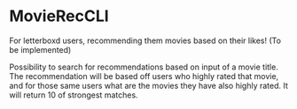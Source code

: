 # MovieRecCLI
For letterboxd users, recommending them movies based on their likes! (To be implemented) <br />

Possibility to search for recommendations based on input of a movie title. The recommendation will be based off users who highly rated that movie, and for those same users what are the movies they have also highly rated. It will return 10 of strongest matches.
